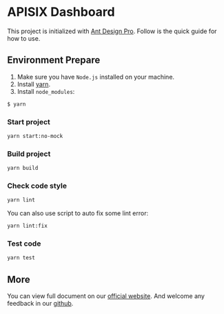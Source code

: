 # APISIX Dashboard

This project is initialized with [Ant Design Pro](https://pro.ant.design). Follow is the quick guide for how to use.

## Environment Prepare

1. Make sure you have `Node.js` installed on your machine.
2. Install [yarn](https://yarnpkg.com/).
3. Install `node_modules`:

```bash
$ yarn
```

### Start project

```bash
yarn start:no-mock
```

### Build project

```bash
yarn build
```

### Check code style

```bash
yarn lint
```

You can also use script to auto fix some lint error:

```bash
yarn lint:fix
```

### Test code

```bash
yarn test
```

## More

You can view full document on our [official website](https://pro.ant.design). And welcome any feedback in our [github](https://github.com/ant-design/ant-design-pro).
